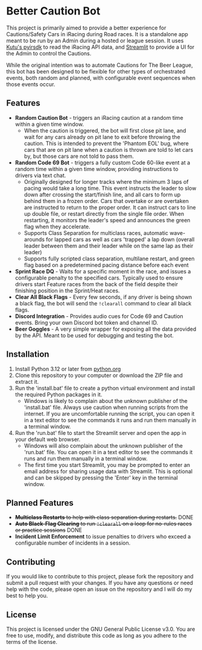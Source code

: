 # Better Caution Bot

This project is primarily aimed to provide a better experience for Cautions/Safety Cars in iRacing during Road races. It is a standalone app meant to be run by an Admin during a hosted or league session. It uses [Kutu's pyirsdk](https://github.com/kutu/pyirsdk) to read the iRacing API data, and [Streamlit](https://streamlit.io) to provide a UI for the Admin to control the Cautions.

While the original intention was to automate Cautions for The Beer League, this bot has been designed to be flexible for other types of orchestrated events, both random and planned, with configurable event sequences when those events occur.

## Features
- **Random Caution Bot** - triggers an iRacing caution at a random time within a given time window.
    - When the caution is triggered, the bot will first close pit lane, and wait for any cars already on pit lane to exit before throwing the caution. This is intended to prevent the 'Phantom EOL' bug, where cars that are on pit lane when a caution is thrown are told to let cars by, but those cars are not told to pass them.
- **Random Code 69 Bot** - triggers a fully custom Code 60-like event at a random time within a given time window, providing instructions to drivers via text chat.
    - Originally designed for longer tracks where the minimum 3 laps of pacing would take a long time. This event instructs the leader to slow down after crossing the start/finish line, and all cars to form up behind them in a frozen order. Cars that overtake or are overtaken are instructed to return to the proper order. It can instruct cars to line up double file, or restart directly from the single file order. When restarting, it monitors the leader's speed and announces the green flag when they accelerate.
    - Supports Class Separation for multiclass races, automatic wave-arounds for lapped cars as well as cars 'trapped' a lap down (overall leader between them and their leader while on the same lap as their leader)
    - Supports fully scripted class separation, multilane restart, and green flag based on a predetermined pacing distance before each event
- **Sprint Race DQ** - Waits for a specific moment in the race, and issues a configurable penalty to the specified cars. Typically used to ensure drivers start Feature races from the back of the field despite their finishing position in the Sprint/Heat races.
- **Clear All Black Flags** - Every few seconds, if any driver is being shown a black flag, the bot will send the `!clearall` command to clear all black flags.
- **Discord Integration** - Provides audio cues for Code 69 and Caution events. Bring your own Discord bot token and channel ID.
- **Beer Goggles** - A very simple wrapper for exposing all the data provided by the API. Meant to be used for debugging and testing the bot.


## Installation
1. Install Python 3.12 or later from [python.org](https://www.python.org/downloads/)
2. Clone this repository to your computer or download the ZIP file and extract it.
3. Run the 'install.bat' file to create a python virtual environment and install the required Python packages in it.
    - Windows is likely to complain about the unknown publisher of the 'install.bat' file. Always use caution when running scripts from the internet. If you are uncomfortable running the script, you can open it in a text editor to see the commands it runs and run them manually in a terminal window.
4. Run the 'run.bat' file to start the Streamlit server and open the app in your default web browser.
    - Windows will also complain about the unknown publisher of the 'run.bat' file. You can open it in a text editor to see the commands it runs and run them manually in a terminal window.
    - The first time you start Streamlit, you may be prompted to enter an email address for sharing usage data with Streamlit. This is optional and can be skipped by pressing the 'Enter' key in the terminal window.

## Planned Features
- ~~**Multiclass Restarts** to help with class separation during restarts.~~ DONE
- ~~**Auto Black-Flag Clearing** to run `!clearall` on a loop for no-rules races or practice sessions~~ DONE
- **Incident Limit Enforcement** to issue penalties to drivers who exceed a configurable number of incidents in a session.

## Contributing
If you would like to contribute to this project, please fork the repository and submit a pull request with your changes. If you have any questions or need help with the code, please open an issue on the repository and I will do my best to help you.

## License
This project is licensed under the GNU General Public License v3.0. You are free to use, modify, and distribute this code as long as you adhere to the terms of the license.